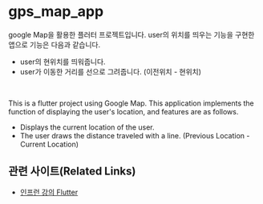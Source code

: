 # gps_map_app

 google Map을 활용한 플러터 프로젝트입니다. 
user의 위치를 띄우는 기능을 구현한 앱으로 기능은 다음과 같습니다.
- user의 현위치를 띄워줍니다.
- user가 이동한 거리를 선으로 그려줍니다. (이전위치 - 현위치)

<br>

This is a flutter project using Google Map. 
This application implements the function of displaying the user's location, and features are as follows.
- Displays the current location of the user.
- The user draws the distance traveled with a line. (Previous Location - Current Location)

## 관련 사이트(Related Links)

- [인프런 강의 Flutter](https://www.inflearn.com/course/%ED%94%8C%EB%9F%AC%ED%84%B0-%EC%B4%88%EC%9E%85%EB%AC%B8-%EC%99%95%EC%B4%88%EB%B3%B4/)
